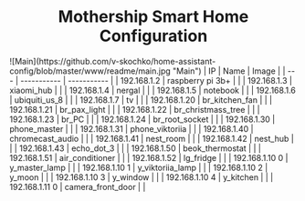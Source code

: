 <h1 align="center">Mothership Smart Home Configuration</h1>  
![Main](https://github.com/v-skochko/home-assistant-config/blob/master/www/readme/main.jpg "Main")
| IP   | Name |  Image |
| --- | ----------- | ----------- |
| 192.168.1.2   | raspberry pi 3b+ |   |
| 192.168.1.3   | xiaomi_hub |   |
| 192.168.1.4   | nergal |   |
| 192.168.1.5   | notebook |   |
| 192.168.1.6   | ubiquiti_us_8 |   |
| 192.168.1.7   | tv |   |
| 192.168.1.20 |  br_kitchen_fan |   |
| 192.168.1.21 |  br_pax_light |   |
| 192.168.1.22 |  br_christmass_tree |   |
| 192.168.1.23 |  br_PC |   |
| 192.168.1.24 |  br_root_socket |   |
| 192.168.1.30 |  phone_master |   |
| 192.168.1.31 |  phone_viktoriia |   |
| 192.168.1.40 |  chromecast_audio |   |
| 192.168.1.41 |  nest_room |   |
| 192.168.1.42 |  nest_hub |   |
| 192.168.1.43 |  echo_dot_3 |   |
| 192.168.1.50 |  beok_thermostat |   |
| 192.168.1.51 |  air_conditioner  |   |
| 192.168.1.52 |  lg_fridge |   |
| 192.168.1.10 0 |   y_master_lamp |   |
| 192.168.1.10 1 |   y_viktoriia_lamp |   |
| 192.168.1.10 2 |   y_moon |   |
| 192.168.1.10 3 |   y_window |   |
| 192.168.1.10 4 |   y_kitchen |   |
| 192.168.1.11 0 |   camera_front_door |   |

